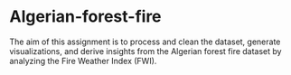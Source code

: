# Algerian-forest-fire
The aim of this assignment is to process and clean the dataset, generate visualizations, and derive insights from the Algerian forest fire dataset by analyzing the Fire Weather Index (FWI).

